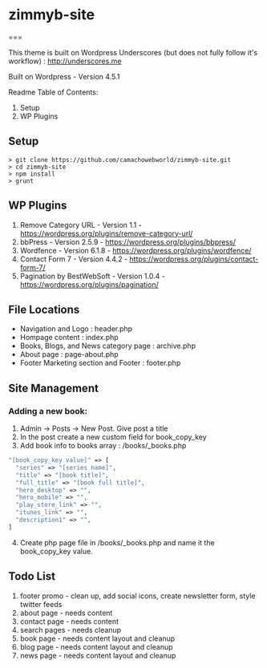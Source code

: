 # zimmyb-site

===

This theme is built on Wordpress Underscores (but does not fully follow it's workflow) : http://underscores.me

Built on Wordpress - Version 4.5.1

Readme Table of Contents:
1. Setup
2. WP Plugins

Setup
---------------
```
> git clone https://github.com/camachowebworld/zimmyb-site.git
> cd zimmyb-site
> npm install
> grunt
```

WP Plugins
---------------
1. Remove Category URL - Version 1.1 - https://wordpress.org/plugins/remove-category-url/
2. bbPress - Version 2.5.9 - https://wordpress.org/plugins/bbpress/
3. Wordfence - Version 6.1.8 - https://wordpress.org/plugins/wordfence/
4. Contact Form 7 - Version 4.4.2 - https://wordpress.org/plugins/contact-form-7/
5. Pagination by BestWebSoft - Version 1.0.4 - https://wordpress.org/plugins/pagination/

File Locations
---------------
* Navigation and Logo : header.php
* Hompage content : index.php
* Books, Blogs, and News category page : archive.php
* About page : page-about.php
* Footer Marketing section and Footer : footer.php


Site Management
---------------
### Adding a new book:
1. Admin -> Posts -> New Post. Give post a title
2. In the post create a new custom field for book_copy_key
3. Add book info to books array : /books/_books.php
```php
"[book_copy_key value]" => [
  "series" => "[series name]",
  "title" => "[book title]",
  "full_title" => "[book full title]",
  "hero_desktop" => "",
  "hero_mobile" => "",
  "play_store_link" => "",
  "itunes_link" => "",
  "description1" => "",
]
```
4. Create php page file in /books/_books.php and name it the book_copy_key value.

Todo List
---------------
1. footer promo - clean up, add social icons, create newsletter form, style twitter feeds
2. about page - needs content
3. contact page - needs content
4. search pages - needs cleanup
5. book page - needs content layout and cleanup
6. blog page - needs content layout and cleanup
7. news page - needs content layout and cleanup
